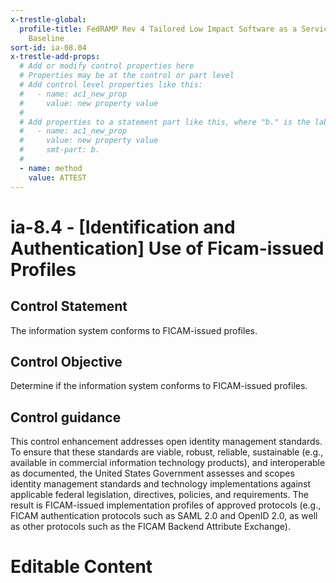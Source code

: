 ```yaml
---
x-trestle-global:
  profile-title: FedRAMP Rev 4 Tailored Low Impact Software as a Service (LI-SaaS)
    Baseline
sort-id: ia-08.04
x-trestle-add-props:
  # Add or modify control properties here
  # Properties may be at the control or part level
  # Add control level properties like this:
  #   - name: ac1_new_prop
  #     value: new property value
  #
  # Add properties to a statement part like this, where "b." is the label of the target statement part
  #   - name: ac1_new_prop
  #     value: new property value
  #     smt-part: b.
  #
  - name: method
    value: ATTEST
---
```


# ia-8.4 - \[Identification and Authentication\] Use of Ficam-issued Profiles

## Control Statement

The information system conforms to FICAM-issued profiles.

## Control Objective

Determine if the information system conforms to FICAM-issued profiles.

## Control guidance

This control enhancement addresses open identity management standards. To ensure that these standards are viable, robust, reliable, sustainable (e.g., available in commercial information technology products), and interoperable as documented, the United States Government assesses and scopes identity management standards and technology implementations against applicable federal legislation, directives, policies, and requirements. The result is FICAM-issued implementation profiles of approved protocols (e.g., FICAM authentication protocols such as SAML 2.0 and OpenID 2.0, as well as other protocols such as the FICAM Backend Attribute Exchange).

# Editable Content

<!-- Make additions and edits below -->
<!-- The above represents the contents of the control as received by the profile, prior to additions. -->
<!-- If the profile makes additions to the control, they will appear below. -->
<!-- The above markdown may not be edited but you may edit the content below, and/or introduce new additions to be made by the profile. -->
<!-- If there is a yaml header at the top, parameter values may be edited. Use --set-parameters to incorporate the changes during assembly. -->
<!-- The content here will then replace what is in the profile for this control, after running profile-assemble. -->
<!-- The added parts in the profile for this control are below.  You may edit them and/or add new ones. -->
<!-- Each addition must have a heading either of the form ## Control my_addition_name -->
<!-- or ## Part a. (where the a. refers to one of the control statement labels.) -->
<!-- "## Control" parts are new parts added after the statement part. -->
<!-- "## Part" parts are new parts added into the top-level statement part with that label. -->
<!-- Subparts may be added with nested hash levels of the form ### My Subpart Name -->
<!-- underneath the parent ## Control or ## Part being added -->
<!-- See https://ibm.github.io/compliance-trestle/tutorials/ssp_profile_catalog_authoring/ssp_profile_catalog_authoring for guidance. -->
